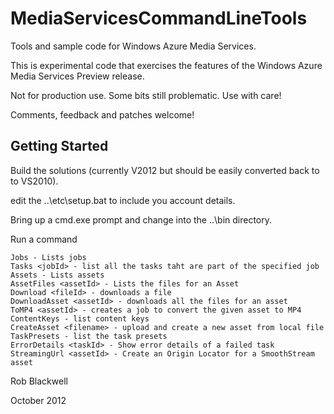 MediaServicesCommandLineTools
=============================

Tools and sample code for Windows Azure Media Services.

This is experimental code that exercises the features of the Windows
Azure Media Services Preview release.

Not for production use. Some bits still problematic. Use with care!

Comments, feedback and patches welcome!

Getting Started
---------------

Build the solutions (currently V2012 but should be easily converted
back to to VS2010).

edit the ..\etc\setup.bat to include you account details.

Bring up a cmd.exe prompt and change into the ..\bin directory.

Run a command

    Jobs - Lists jobs
    Tasks <jobId> - list all the tasks taht are part of the specified job
    Assets - Lists assets
    AssetFiles <assetId> - Lists the files for an Asset
    Download <fileId> - downloads a file
    DownloadAsset <assetId> - downloads all the files for an asset
    ToMP4 <assetId> - creates a job to convert the given asset to MP4
    ContentKeys - list content keys
    CreateAsset <filename> - upload and create a new asset from local file
    TaskPresets - list the task presets
    ErrorDetails <taskId> - Show error details of a failed task
    StreamingUrl <assetId> - Create an Origin Locator for a SmoothStream asset



Rob Blackwell

October 2012